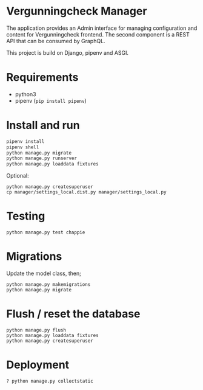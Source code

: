# Vergunningcheck Manager

The application provides an Admin interface for managing configuration and content for Vergunningcheck frontend.
The second component is a REST API that can be consumed by GraphQL.

This project is build on Django, pipenv and ASGI.

# Requirements

- python3
- pipenv (`pip install pipenv`)

# Install and run

```sh
pipenv install
pipenv shell
python manage.py migrate
python manage.py runserver
python manage.py loaddata fixtures
```

Optional:

```
python manage.py createsuperuser
cp manager/settings_local.dist.py manager/settings_local.py
```

# Testing

```
python manage.py test chappie
```

# Migrations

Update the model class, then;

```
python manage.py makemigrations
python manage.py migrate
```

# Flush / reset the database

```
python manage.py flush
python manage.py loaddata fixtures
python manage.py createsuperuser
```

# Deployment

```
? python manage.py collectstatic
```
